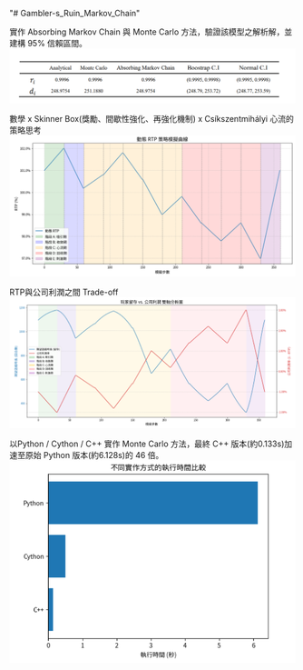 "# Gambler-s_Ruin_Markov_Chain" 

實作 Absorbing Markov Chain 與 Monte Carlo 方法，驗證該模型之解析解，並建構 95% 信賴區間。
![table](table.png)

數學 x Skinner Box(獎勵、間歇性強化、再強化機制) x Csíkszentmihályi 心流的策略思考
![RTP](RTP.png)

RTP與公司利潤之間 Trade-off
![RTP Profit](RTP_Profit.png)

以Python / Cython / C++ 實作 Monte Carlo 方法，最終 C++ 版本(約0.133s)加速至原始 Python 版本(約6.128s)的 46 倍。
![Benchmark](python_cython_c++_mc_benchmark.png)

